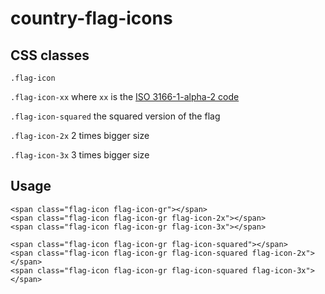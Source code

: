 country-flag-icons
==================


CSS classes
-----------


`.flag-icon`

`.flag-icon-xx` where `xx` is the [ISO 3166-1-alpha-2 code](http://www.iso.org/iso/country_names_and_code_elements)

`.flag-icon-squared` the squared version of the flag

`.flag-icon-2x` 2 times bigger size

`.flag-icon-3x` 3 times bigger size


Usage
-----

    <span class="flag-icon flag-icon-gr"></span>
    <span class="flag-icon flag-icon-gr flag-icon-2x"></span>
    <span class="flag-icon flag-icon-gr flag-icon-3x"></span>

    <span class="flag-icon flag-icon-gr flag-icon-squared"></span>
    <span class="flag-icon flag-icon-gr flag-icon-squared flag-icon-2x"></span>
    <span class="flag-icon flag-icon-gr flag-icon-squared flag-icon-3x"></span>